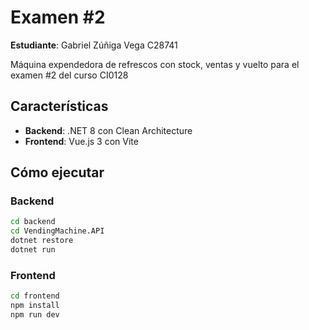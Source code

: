 # Examen #2
**Estudiante**: Gabriel Zúñiga Vega C28741

Máquina expendedora de refrescos con stock, ventas y vuelto para el examen #2 del curso CI0128


## Características
- **Backend**: .NET 8 con Clean Architecture
- **Frontend**: Vue.js 3 con Vite

## Cómo ejecutar

### Backend
```bash
cd backend
cd VendingMachine.API
dotnet restore
dotnet run
```

### Frontend
```bash
cd frontend
npm install
npm run dev
```
